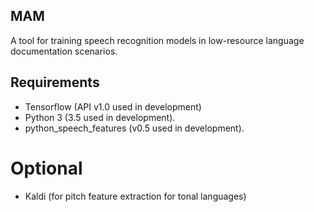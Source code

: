 ## MAM
A tool for training speech recognition models in low-resource language
documentation scenarios.

## Requirements
* Tensorflow (API v1.0 used in development)
* Python 3 (3.5 used in development).
* python_speech_features (v0.5 used in development).
# Optional
* Kaldi (for pitch feature extraction for tonal languages)
